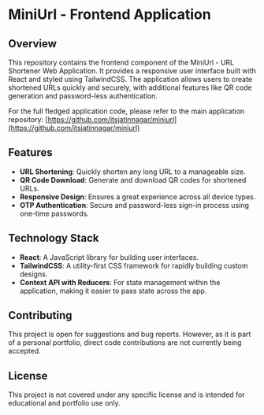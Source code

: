 # MiniUrl - Frontend Application

## Overview

This repository contains the frontend component of the MiniUrl - URL Shortener Web Application. It provides a responsive user interface built with React and styled using TailwindCSS. The application allows users to create shortened URLs quickly and securely, with additional features like QR code generation and password-less authentication.

For the full fledged application code, please refer to the main application repository: [https://github.com/itsjatinnagar/miniurl](https://github.com/itsjatinnagar/miniurl)

## Features

- **URL Shortening**: Quickly shorten any long URL to a manageable size.
- **QR Code Download**: Generate and download QR codes for shortened URLs.
- **Responsive Design**: Ensures a great experience across all device types.
- **OTP Authentication**: Secure and password-less sign-in process using one-time passwords.

## Technology Stack

- **React**: A JavaScript library for building user interfaces.
- **TailwindCSS**: A utility-first CSS framework for rapidly building custom designs.
- **Context API with Reducers**: For state management within the application, making it easier to pass state across the app.

## Contributing

This project is open for suggestions and bug reports. However, as it is part of a personal portfolio, direct code contributions are not currently being accepted.

## License

This project is not covered under any specific license and is intended for educational and portfolio use only.
